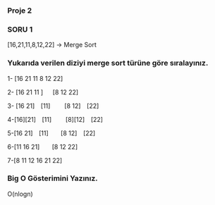 ### Proje 2

### SORU 1
[16,21,11,8,12,22] -> Merge Sort

### Yukarıda verilen diziyi merge sort türüne göre sıralayınız.

1- [16 21 11 8 12 22]

2- [16 21 11 ] &emsp; [8 12 22]

3- [16 21]&emsp;[11] &emsp;&emsp;[8 12]&emsp;[22]

4-[16][21]&emsp;[11] &emsp;&emsp;[8][12]&emsp;[22]

5-[16 21]&emsp;[11]&emsp;&emsp;[8 12]&emsp;[22]

6-[11 16 21]&emsp;&emsp;[8 12 22]

7-[8  11  12  16  21  22]

### Big O Gösterimini Yazınız.

O(nlogn)